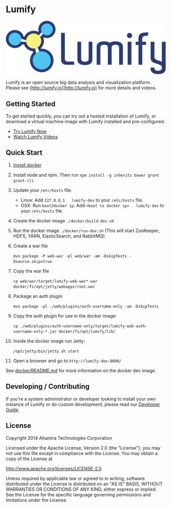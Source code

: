 # Lumify

![Lumify Logo](web/war/src/main/webapp/img/lumify-logo.png?raw=true)

Lumify is an open source big data analysis and visualization platform. Please see [http://lumify.io](http://lumify.io) for more details and videos.

## Getting Started

To get started quickly, you can try out a hosted installation of Lumify, or download a virtual machine image with Lumify installed and pre-configured.

- [Try Lumify Now](http://lumify.io/try.html)
- [Watch Lumify Videos](https://www.youtube.com/playlist?list=PLDX7b-6_sNA7SCJw5rB9EF0TDpQyrO2XR)

## Quick Start

1. [Install docker](https://docs.docker.com/installation/#installation)
1. Install node and npm. Then run ```npm install -g inherits bower grunt grunt-cli```
1. Update your ```/etc/hosts``` file.
      - Linux: Add ```127.0.0.1   lumify-dev``` to your ```/etc/hosts``` file.
      - OSX: Run ```boot2docker ip```. Add ```<boot to docker ip>   lumify-dev``` to your ```/etc/hosts``` file.
1. Create the docker image ```./docker/build-dev.sh```
1. Run the docker image ```./docker/run-dev.sh``` (This will start ZooKeeper, HDFS, YARN, ElasticSearch, and RabbitMQ).
1. Create a war file

   ```mvn package -P web-war -pl web/war -am -DskipTests -Dsource.skip=true```
1. Copy the war file

   ```cp web/war/target/lumify-web-war*.war docker/fs/opt/jetty/webapps/root.war```
1. Package an auth plugin

   ```mvn package -pl ./web/plugins/auth-username-only -am -DskipTests```
1. Copy the auth plugin for use in the docker image:

   ```cp ./web/plugins/auth-username-only/target/lumify-web-auth-username-only-*.jar docker/fs/opt/lumify/lib/```
1. Inside the docker image run Jetty:

   ```/opt/jetty/bin/jetty.sh start```
1. Open a browser and go to ```http://lumify-dev:8080/```

See [docker/README.md](docker/) for more information on the docker dev image.

## Developing / Contributing

If you're a system administrator or developer looking to install your own instance of Lumify or do custom development,
please read our [Developer Guide](docs/developer.md).


## License

Copyright 2014 Altamira Technologies Corporation

Licensed under the Apache License, Version 2.0 (the "License");
you may not use this file except in compliance with the License.
You may obtain a copy of the License at

   http://www.apache.org/licenses/LICENSE-2.0

Unless required by applicable law or agreed to in writing, software
distributed under the License is distributed on an "AS IS" BASIS,
WITHOUT WARRANTIES OR CONDITIONS OF ANY KIND, either express or implied.
See the License for the specific language governing permissions and
limitations under the License.
